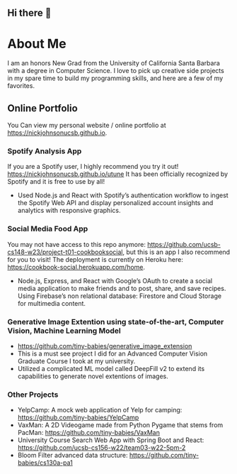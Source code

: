 ## Hi there 👋
# About Me
I am an honors New Grad from the University of California Santa Barbara with a degree in Computer Science. I love to pick up creative side projects in my spare time to build my programming skills, and here are a few of my favorites.

## Online Portfolio
You Can view my personal website / online portfolio at <https://nickjohnsonucsb.github.io>.

### Spotify Analysis App
If you are a Spotify user, I highly recommend you try it out! <https://nickjohnsonucsb.github.io/utune> It has been officially recognized by Spotify and it is free to use by all!
- Used Node.js and React with Spotify’s authentication workflow to ingest the Spotify Web API and display personalized account insights and analytics with responsive graphics. 

### Social Media Food App
You may not have access to this repo anymore: <https://github.com/ucsb-cs148-w23/project-t01-cookbooksocial>, but this is an app I also recommend for you to visit! The deployment is currently on Heroku here: <https://cookbook-social.herokuapp.com/home>.
-  Node.js, Express, and React with Google’s OAuth to create a social media application to make friends and to post, share, and save recipes. Using Firebase’s non relational database: Firestore and Cloud Storage for multimedia content.

### Generative Image Extention using state-of-the-art, Computer Vision, Machine Learning Model
- <https://github.com/tiny-babies/generative_image_extension>  
- This is a must see project I did for an Advanced Computer Vision Graduate Course I took at my university.
- Utilized a complicated ML model called DeepFill v2 to extend its capabilities to generate novel extentions of images.

### Other Projects
- YelpCamp: A mock web application of Yelp for camping: <https://github.com/tiny-babies/YelpCamp>
- VaxMan: A 2D Videogame made from Python Pygame that stems from PacMan: <https://github.com/tiny-babies/VaxMan>
- University Course Search Web App with Spring Boot and React: <https://github.com/ucsb-cs156-w22/team03-w22-5pm-2>
- Bloom Filter advanced data structure: <https://github.com/tiny-babies/cs130a-pa1>


